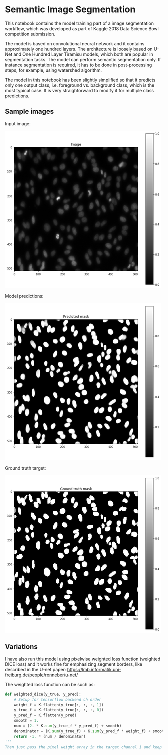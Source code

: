 # Semantic Image Segmentation 

This notebook contains the model training part of a image segmentation workflow, which was developed as part of Kaggle 2018 Data Science Bowl competition submission. 

The model is based on convolutional neural network and it contains approximately one hundred layers. The architecture is loosely based on U-Net and One Hundred Layer Tiramisu models, which both are popular in segmentation tasks. The model can perform semantic segmentation only. If instance segmentation is required, it has to be done in post-processing steps, for example, using watershed algorithm. 

The model in this notebook has been slightly simplified so that it predicts only one output class, i.e. foreground vs. background class, which is the most typical case. It is very straighforward to modify it for multiple class predictions. 

## Sample images

Input image:

<img src="img.png" width="500"/>

Model predictions:

<img src="pred.png" width="500"/>

Ground truth target:

<img src="truth.png" width="500"/>


## Variations

I have also run this model using pixelwise weighted loss function (weighted DICE loss) and it works fine for emphasizing segment borders, like described in the U-net paper: https://lmb.informatik.uni-freiburg.de/people/ronneber/u-net/ 

The weighted loss function can be such as:
```python
def weighted_dice(y_true, y_pred):
    # Setup for tensorflow backend ch order
    weight_f = K.flatten(y_true[:, :, :, 1])
    y_true_f = K.flatten(y_true[:, :, :, 0])
    y_pred_f = K.flatten(y_pred) 
    smooth = 1.
    num = (2. * K.sum(y_true_f * y_pred_f) + smooth)
    denominator = (K.sum(y_true_f) + K.sum(y_pred_f * weight_f) + smooth)
    return -1. * (num / denominator)
'''
Then just pass the pixel weight array in the target channel 1 and keep the model output as such (single channel output and the  training mask channel 0 contains the target mask). When using heavy loss weights for certain areas, make sure that those correspond to some real spatial features in the input images. If you try to force the model to separate overlapping instances when there is no real borderline separating those in the image, the model will just get confused and it will leave very wide border between the instances and produces heavily dilated segment masks. 